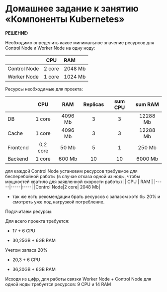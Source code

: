 # Домашнее задание к занятию «Компоненты Kubernetes»

**РЕШЕНИЕ:**

Необходимо определить какое минимальное значение ресурсов для Control Node и Worker Node на одну ноду:

|| CPU | RAM |
|-----|-----|:----|
|Control Node|2 core| 2048 Mb|
|Worker Node|1 core| 1024 Mb|

Ресурсы необходимые для проекта:

|| CPU | RAM |Replicas|sum CPU|sum RAM|
|-----|:-----:|:----:|:----:|:----:|:----:|
|DB|1 core| 4096 Mb|3|3|12288 Mb
|Cache|1 core| 4096 Mb|3|3|12288 Mb
|Frontend|0,2 core| 50 Mb|5|1|250 Mb
|Backend|1 core| 600 Mb|10|10|6000 Mb

для каждой Control Node установим ресурсов требуемое для бесперебойной работы (в случае отказа одной из ноды, чтобы мощностей хватило для заявленной скорости работы)
|| CPU | RAM |
|-----|-----|:----|
|Control Node|2 core| 2048 Mb|

+ так же есть рекомендации брать ресурсов с запасом хотя бы 20% и смотреть уже под нагрузкой потребление.


Подсчитаем ресурсы:

Для всего проекта требуется:

 + 17 + 6 CPU

 + 30,25GB + 6GB RAM

Учетом запаса 20% 

+ 20,3 + 6 CPU

+ 36,30GB + 6GB RAM

Исходя из цифр, для работы связки Worker Node + Control Node для одной ноды требуется ресурсов:  9 CPU и 14 RAM




